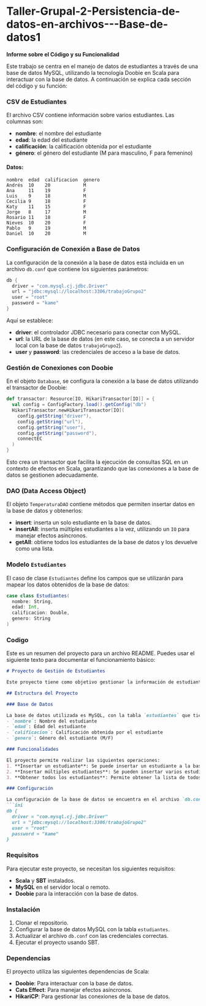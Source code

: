 # Taller-Grupal-2-Persistencia-de-datos-en-archivos---Base-de-datos1
**Informe sobre el Código y su Funcionalidad**

Este trabajo se centra en el manejo de datos de estudiantes a través de una base de datos MySQL, utilizando la tecnología Doobie en Scala para interactuar con la base de datos. A continuación se explica cada sección del código y su función:

### CSV de Estudiantes

El archivo CSV contiene información sobre varios estudiantes. Las columnas son:
- **nombre**: el nombre del estudiante
- **edad**: la edad del estudiante
- **calificación**: la calificación obtenida por el estudiante
- **género**: el género del estudiante (M para masculino, F para femenino)

#### Datos:
```
nombre  edad  calificacion  genero
Andrés  10    20            M
Ana     11    19            F
Luis    9     18            M
Cecilia 9     18            F
Katy    11    15            F
Jorge   8     17            M
Rosario 11    18            F
Nieves  10    20            F
Pablo   9     19            M
Daniel  10    20            M
```

### Configuración de Conexión a Base de Datos

La configuración de la conexión a la base de datos está incluida en un archivo `db.conf` que contiene los siguientes parámetros:
```scala
db {
  driver = "com.mysql.cj.jdbc.Driver"
  url = "jdbc:mysql://localhost:3306/trabajoGrupo2"
  user = "root"
  password = "kame"
}
```
Aquí se establece:
- **driver**: el controlador JDBC necesario para conectar con MySQL.
- **url**: la URL de la base de datos (en este caso, se conecta a un servidor local con la base de datos `trabajoGrupo2`).
- **user** y **password**: las credenciales de acceso a la base de datos.

### Gestión de Conexiones con Doobie

En el objeto `Database`, se configura la conexión a la base de datos utilizando el transactor de Doobie:
```scala
def transactor: Resource[IO, HikariTransactor[IO]] = {
  val config = ConfigFactory.load().getConfig("db")
  HikariTransactor.newHikariTransactor[IO](
    config.getString("driver"),
    config.getString("url"),
    config.getString("user"),
    config.getString("password"),
    connectEC
  )
}
```
Esto crea un transactor que facilita la ejecución de consultas SQL en un contexto de efectos en Scala, garantizando que las conexiones a la base de datos se gestionen adecuadamente.

### DAO (Data Access Object)

El objeto `TemperaturaDAO` contiene métodos que permiten insertar datos en la base de datos y obtenerlos:
- **insert**: inserta un solo estudiante en la base de datos.
- **insertAll**: inserta múltiples estudiantes a la vez, utilizando un `IO` para manejar efectos asíncronos.
- **getAll**: obtiene todos los estudiantes de la base de datos y los devuelve como una lista.

### Modelo `Estudiantes`

El caso de clase `Estudiantes` define los campos que se utilizarán para mapear los datos obtenidos de la base de datos:
```scala
case class Estudiantes(
  nombre: String,
  edad: Int,
  calificacion: Double,
  genero: String
)
```

### Codigo

Este es un resumen del proyecto para un archivo README. Puedes usar el siguiente texto para documentar el funcionamiento básico:

```markdown
# Proyecto de Gestión de Estudiantes

Este proyecto tiene como objetivo gestionar la información de estudiantes mediante una base de datos MySQL. Los datos incluyen el nombre, edad, calificación y género de los estudiantes.

## Estructura del Proyecto

### Base de Datos

La base de datos utilizada es MySQL, con la tabla `estudiantes` que tiene las siguientes columnas:
- `nombre`: Nombre del estudiante
- `edad`: Edad del estudiante
- `calificacion`: Calificación obtenida por el estudiante
- `genero`: Género del estudiante (M/F)

### Funcionalidades

El proyecto permite realizar las siguientes operaciones:
1. **Insertar un estudiante**: Se puede insertar un estudiante a la base de datos.
2. **Insertar múltiples estudiantes**: Se pueden insertar varios estudiantes a la vez.
3. **Obtener todos los estudiantes**: Permite obtener la lista de todos los estudiantes almacenados en la base de datos.

### Configuración

La configuración de la base de datos se encuentra en el archivo `db.conf` y debe incluir los siguientes parámetros:
```ini
db {
  driver = "com.mysql.cj.jdbc.Driver"
  url = "jdbc:mysql://localhost:3306/trabajoGrupo2"
  user = "root"
  password = "kame"
}
```

### Requisitos

Para ejecutar este proyecto, se necesitan los siguientes requisitos:
- **Scala** y **SBT** instalados.
- **MySQL** en el servidor local o remoto.
- **Doobie** para la interacción con la base de datos.

### Instalación

1. Clonar el repositorio.
2. Configurar la base de datos MySQL con la tabla `estudiantes`.
3. Actualizar el archivo `db.conf` con las credenciales correctas.
4. Ejecutar el proyecto usando SBT.

### Dependencias

El proyecto utiliza las siguientes dependencias de Scala:
- **Doobie**: Para interactuar con la base de datos.
- **Cats Effect**: Para manejar efectos asíncronos.
- **HikariCP**: Para gestionar las conexiones de la base de datos.


